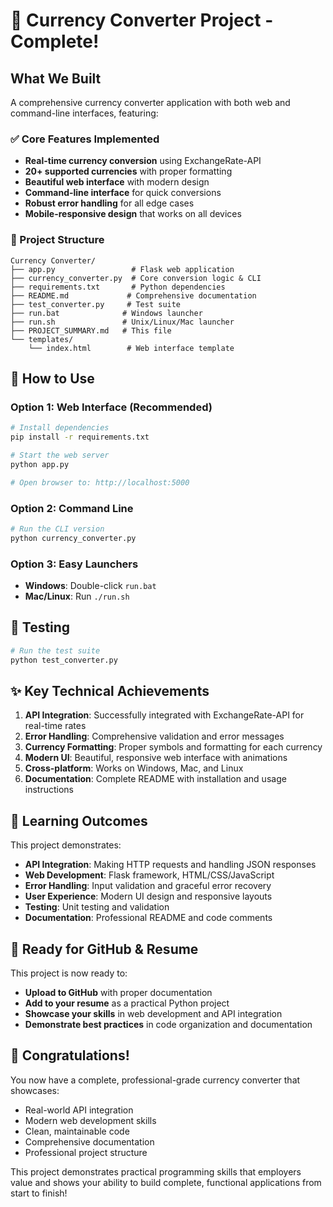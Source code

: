 # 🎉 Currency Converter Project - Complete!

## What We Built

A comprehensive currency converter application with both web and command-line interfaces, featuring:

### ✅ Core Features Implemented
- **Real-time currency conversion** using ExchangeRate-API
- **20+ supported currencies** with proper formatting
- **Beautiful web interface** with modern design
- **Command-line interface** for quick conversions
- **Robust error handling** for all edge cases
- **Mobile-responsive design** that works on all devices

### 📁 Project Structure
```
Currency Converter/
├── app.py                 # Flask web application
├── currency_converter.py  # Core conversion logic & CLI
├── requirements.txt       # Python dependencies
├── README.md             # Comprehensive documentation
├── test_converter.py     # Test suite
├── run.bat              # Windows launcher
├── run.sh               # Unix/Linux/Mac launcher
├── PROJECT_SUMMARY.md   # This file
└── templates/
    └── index.html        # Web interface template
```

## 🚀 How to Use

### Option 1: Web Interface (Recommended)
```bash
# Install dependencies
pip install -r requirements.txt

# Start the web server
python app.py

# Open browser to: http://localhost:5000
```

### Option 2: Command Line
```bash
# Run the CLI version
python currency_converter.py
```

### Option 3: Easy Launchers
- **Windows**: Double-click `run.bat`
- **Mac/Linux**: Run `./run.sh`

## 🧪 Testing
```bash
# Run the test suite
python test_converter.py
```

## ✨ Key Technical Achievements

1. **API Integration**: Successfully integrated with ExchangeRate-API for real-time rates
2. **Error Handling**: Comprehensive validation and error messages
3. **Currency Formatting**: Proper symbols and formatting for each currency
4. **Modern UI**: Beautiful, responsive web interface with animations
5. **Cross-platform**: Works on Windows, Mac, and Linux
6. **Documentation**: Complete README with installation and usage instructions

## 🎯 Learning Outcomes

This project demonstrates:
- **API Integration**: Making HTTP requests and handling JSON responses
- **Web Development**: Flask framework, HTML/CSS/JavaScript
- **Error Handling**: Input validation and graceful error recovery
- **User Experience**: Modern UI design and responsive layouts
- **Testing**: Unit testing and validation
- **Documentation**: Professional README and code comments

## 🌟 Ready for GitHub & Resume

This project is now ready to:
- **Upload to GitHub** with proper documentation
- **Add to your resume** as a practical Python project
- **Showcase your skills** in web development and API integration
- **Demonstrate best practices** in code organization and documentation

## 🎊 Congratulations!

You now have a complete, professional-grade currency converter that showcases:
- Real-world API integration
- Modern web development skills
- Clean, maintainable code
- Comprehensive documentation
- Professional project structure

This project demonstrates practical programming skills that employers value and shows your ability to build complete, functional applications from start to finish!
